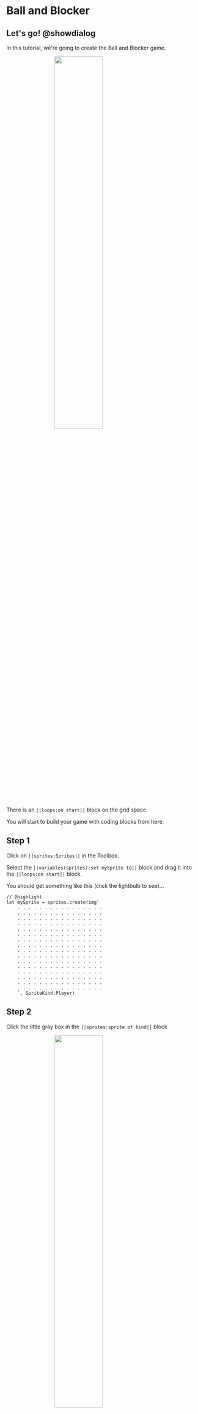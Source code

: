 # Ball and Blocker

## Let's go! @showdialog

In this tutorial, we're going to create the Ball and Blocker game.

<img src="https://github.com/chtan/ball-and-blocker-tutorial/raw/master/docs/static/game_screen.png" width="60%" style="display: block;margin-left:auto;margin-right:auto;width: 50%;">

There is an ``||loops:on start||`` block on the grid space.

You will start to build your game with coding blocks from here.

## Step 1

Click on ``||sprites:Sprites||`` in the Toolbox. 

Select the ``||variables(sprites):set mySprite to||`` block 
and drag it into the ``||loops:on start||`` block.

You should get something like this (click the lightbulb to see)...

```blocks
// @highlight
let mySprite = sprites.create(img`
    . . . . . . . . . . . . . . . . 
    . . . . . . . . . . . . . . . . 
    . . . . . . . . . . . . . . . . 
    . . . . . . . . . . . . . . . . 
    . . . . . . . . . . . . . . . . 
    . . . . . . . . . . . . . . . . 
    . . . . . . . . . . . . . . . . 
    . . . . . . . . . . . . . . . . 
    . . . . . . . . . . . . . . . . 
    . . . . . . . . . . . . . . . . 
    . . . . . . . . . . . . . . . . 
    . . . . . . . . . . . . . . . . 
    . . . . . . . . . . . . . . . . 
    . . . . . . . . . . . . . . . . 
    . . . . . . . . . . . . . . . . 
    . . . . . . . . . . . . . . . . 
    `, SpriteKind.Player)
```

## Step 2

Click the little gray box in the ``||sprites:sprite of kind||`` block 

<img src="https://github.com/chtan/ball-and-blocker-tutorial/raw/master/docs/static/little_gray_box.PNG" width="60%" style="display: block;margin-left:auto;margin-right:auto;width: 50%;">

which is embedded in  the ``||variables(sprites):set mySprite to||`` block, to open the Sprite Editor.

## Step 3

Select Color 1 (white). 

Then use the paint tool to draw a line across the bottom of the drawing area. 
This will be the *blocker* controlled by the player.

Click "Done" when complete.

## Step 4

The little gray box in the ``||sprites:sprite of kind||`` block
should now show the blocker that you have drawn (click the lightbulb to see)...

```blocks
let mySprite = sprites.create(img`
    . . . . . . . . . . . . . . . . 
    . . . . . . . . . . . . . . . . 
    . . . . . . . . . . . . . . . . 
    . . . . . . . . . . . . . . . . 
    . . . . . . . . . . . . . . . . 
    . . . . . . . . . . . . . . . . 
    . . . . . . . . . . . . . . . . 
    . . . . . . . . . . . . . . . . 
    . . . . . . . . . . . . . . . . 
    . . . . . . . . . . . . . . . . 
    . . . . . . . . . . . . . . . . 
    . . . . . . . . . . . . . . . . 
    . . . . . . . . . . . . . . . . 
    . . . . . . . . . . . . . . . . 
    . . . . . . . . . . . . . . . . 
    1 1 1 1 1 1 1 1 1 1 1 1 1 1 1 1 
    `, SpriteKind.Player)
```

## Game Simulator @showdialog

You should also see the blocker at the centre of the game simulator.

This either shows up as a small black box located
at the bottom right-hand corner of the browser, or to the left of the it.

## Step 5

The blocker shoule be positioned at the bottom of the game screen.

Go to ``||sprites:Sprites||``, select the ``||sprites: set mySprite position||`` block 
and drag it below the ``||variables: set mySprite to||`` block.

## Step 6

Type 80 beside "x" and type 100 beside "y".

You should get something like this (click the lightbulb to see)...

```blocks
let mySprite = sprites.create(img`
    . . . . . . . . . . . . . . . . 
    . . . . . . . . . . . . . . . . 
    . . . . . . . . . . . . . . . . 
    . . . . . . . . . . . . . . . . 
    . . . . . . . . . . . . . . . . 
    . . . . . . . . . . . . . . . . 
    . . . . . . . . . . . . . . . . 
    . . . . . . . . . . . . . . . . 
    . . . . . . . . . . . . . . . . 
    . . . . . . . . . . . . . . . . 
    . . . . . . . . . . . . . . . . 
    . . . . . . . . . . . . . . . . 
    . . . . . . . . . . . . . . . . 
    . . . . . . . . . . . . . . . . 
    . . . . . . . . . . . . . . . . 
    1 1 1 1 1 1 1 1 1 1 1 1 1 1 1 1 
    `, SpriteKind.Player)
mySprite.setPosition(80, 100)
```

## Coordinate System

You have just prescribed the position of the blocker to be at (80, 100), 
or x=80, y=100.

x measures distance from left to right, horizontally.

y measures distance from top to bottom, vertically.

## Step 7

Next we will bring in the bouncing ball.

Go to ``||sprites:Sprites||`` and select the ``||variables: set mySprite2 to||`` block
and drag it below the ``||sprites: set mySprite position||`` block.

You should get something like this (click the lightbulb to see)...

```blocks
let mySprite = sprites.create(img`
    . . . . . . . . . . . . . . . . 
    . . . . . . . . . . . . . . . . 
    . . . . . . . . . . . . . . . . 
    . . . . . . . . . . . . . . . . 
    . . . . . . . . . . . . . . . . 
    . . . . . . . . . . . . . . . . 
    . . . . . . . . . . . . . . . . 
    . . . . . . . . . . . . . . . . 
    . . . . . . . . . . . . . . . . 
    . . . . . . . . . . . . . . . . 
    . . . . . . . . . . . . . . . . 
    . . . . . . . . . . . . . . . . 
    . . . . . . . . . . . . . . . . 
    . . . . . . . . . . . . . . . . 
    . . . . . . . . . . . . . . . . 
    1 1 1 1 1 1 1 1 1 1 1 1 1 1 1 1 
    `, SpriteKind.Player)
mySprite.setPosition(80, 100)
let mySprite2 = sprites.create(img`
    . . . . . . . . . . . . . . . . 
    . . . . . . . . . . . . . . . . 
    . . . . . . . . . . . . . . . . 
    . . . . . . . . . . . . . . . . 
    . . . . . . . . . . . . . . . . 
    . . . . . . . . . . . . . . . . 
    . . . . . . . . . . . . . . . . 
    . . . . . . . . . . . . . . . . 
    . . . . . . . . . . . . . . . . 
    . . . . . . . . . . . . . . . . 
    . . . . . . . . . . . . . . . . 
    . . . . . . . . . . . . . . . . 
    . . . . . . . . . . . . . . . . 
    . . . . . . . . . . . . . . . . 
    . . . . . . . . . . . . . . . . 
    . . . . . . . . . . . . . . . . 
    `, SpriteKind.Player)
```

## Step 8

Click the dropdown menu on the ``||sprites:sprite of kind||`` block and select "Projectile".

You should get something like this (click the lightbulb to see)...

```blocks
let mySprite = sprites.create(img`
    . . . . . . . . . . . . . . . . 
    . . . . . . . . . . . . . . . . 
    . . . . . . . . . . . . . . . . 
    . . . . . . . . . . . . . . . . 
    . . . . . . . . . . . . . . . . 
    . . . . . . . . . . . . . . . . 
    . . . . . . . . . . . . . . . . 
    . . . . . . . . . . . . . . . . 
    . . . . . . . . . . . . . . . . 
    . . . . . . . . . . . . . . . . 
    . . . . . . . . . . . . . . . . 
    . . . . . . . . . . . . . . . . 
    . . . . . . . . . . . . . . . . 
    . . . . . . . . . . . . . . . . 
    . . . . . . . . . . . . . . . . 
    1 1 1 1 1 1 1 1 1 1 1 1 1 1 1 1 
    `, SpriteKind.Player)
mySprite.setPosition(80, 100)
let mySprite2 = sprites.create(img`
    . . . . . . . . . . . . . . . . 
    . . . . . . . . . . . . . . . . 
    . . . . . . . . . . . . . . . . 
    . . . . . . . . . . . . . . . . 
    . . . . . . . . . . . . . . . . 
    . . . . . . . . . . . . . . . . 
    . . . . . . . . . . . . . . . . 
    . . . . . . . . . . . . . . . . 
    . . . . . . . . . . . . . . . . 
    . . . . . . . . . . . . . . . . 
    . . . . . . . . . . . . . . . . 
    . . . . . . . . . . . . . . . . 
    . . . . . . . . . . . . . . . . 
    . . . . . . . . . . . . . . . . 
    . . . . . . . . . . . . . . . . 
    . . . . . . . . . . . . . . . . 
    `, SpriteKind.Projectile)

```

## Step 9

Now click the little gray box in the ``||sprites:sprite of kind Projectile||`` block to open the Sprite Editor.

## Step 10

Selec Color 1 (white). 

Then use the paint tool to draw a rough circular shape at the centre of the drawing area. 
This will represent the ball.

Click "Done" when complete.

## Step 11

The little gray box in the ``||sprites:sprite of kind Projectile||`` block
should now indicate the ball that you have drawn (click the lightbulb to see)...

```blocks
let mySprite = sprites.create(img`
    . . . . . . . . . . . . . . . . 
    . . . . . . . . . . . . . . . . 
    . . . . . . . . . . . . . . . . 
    . . . . . . . . . . . . . . . . 
    . . . . . . . . . . . . . . . . 
    . . . . . . . . . . . . . . . . 
    . . . . . . . . . . . . . . . . 
    . . . . . . . . . . . . . . . . 
    . . . . . . . . . . . . . . . . 
    . . . . . . . . . . . . . . . . 
    . . . . . . . . . . . . . . . . 
    . . . . . . . . . . . . . . . . 
    . . . . . . . . . . . . . . . . 
    . . . . . . . . . . . . . . . . 
    . . . . . . . . . . . . . . . . 
    1 1 1 1 1 1 1 1 1 1 1 1 1 1 1 1 
    `, SpriteKind.Player)
mySprite.setPosition(80, 100)
let mySprite2 = sprites.create(img`
    . . . . . . . . . . . . . . . . 
    . . . . . . . . . . . . . . . . 
    . . . . . . . . . . . . . . . . 
    . . . . . . . . . . . . . . . . 
    . . . . . . . . . . . . . . . . 
    . . . . 1 1 1 1 1 1 1 . . . . . 
    . . . 1 1 1 1 1 1 1 1 1 . . . . 
    . . . 1 1 1 1 1 1 1 1 1 . . . . 
    . . . 1 1 1 1 1 1 1 1 1 . . . . 
    . . . 1 1 1 1 1 1 1 1 1 . . . . 
    . . . 1 1 1 1 1 1 1 1 1 . . . . 
    . . . . . 1 1 1 1 1 1 . . . . . 
    . . . . . . . . . . . . . . . . 
    . . . . . . . . . . . . . . . . 
    . . . . . . . . . . . . . . . . 
    . . . . . . . . . . . . . . . . 
    `, SpriteKind.Projectile)
```


## Step 12

Let's make the ball move.

Drag the following 3 blocks from ``||sprites:Sprites||`` and drop them below the
``||variables: set mySprite2 to||`` block:

- the ``||sprites: set mySprite position||`` block,

- the ``||sprites: set mySprite bounce on wall||`` block, and

- the ``||sprites: set mySprite velocity||`` block.

You should get something like this (click the lightbulb to see)...

```blocks
let mySprite = sprites.create(img`
    . . . . . . . . . . . . . . . . 
    . . . . . . . . . . . . . . . . 
    . . . . . . . . . . . . . . . . 
    . . . . . . . . . . . . . . . . 
    . . . . . . . . . . . . . . . . 
    . . . . . . . . . . . . . . . . 
    . . . . . . . . . . . . . . . . 
    . . . . . . . . . . . . . . . . 
    . . . . . . . . . . . . . . . . 
    . . . . . . . . . . . . . . . . 
    . . . . . . . . . . . . . . . . 
    . . . . . . . . . . . . . . . . 
    . . . . . . . . . . . . . . . . 
    . . . . . . . . . . . . . . . . 
    . . . . . . . . . . . . . . . . 
    1 1 1 1 1 1 1 1 1 1 1 1 1 1 1 1 
    `, SpriteKind.Player)
mySprite.setPosition(80, 100)
let mySprite2 = sprites.create(img`
    . . . . . . . . . . . . . . . . 
    . . . . . . . . . . . . . . . . 
    . . . . . . . . . . . . . . . . 
    . . . . . . . . . . . . . . . . 
    . . . . . . . . . . . . . . . . 
    . . . . 1 1 1 1 1 1 1 . . . . . 
    . . . 1 1 1 1 1 1 1 1 1 . . . . 
    . . . 1 1 1 1 1 1 1 1 1 . . . . 
    . . . 1 1 1 1 1 1 1 1 1 . . . . 
    . . . 1 1 1 1 1 1 1 1 1 . . . . 
    . . . 1 1 1 1 1 1 1 1 1 . . . . 
    . . . . . 1 1 1 1 1 1 . . . . . 
    . . . . . . . . . . . . . . . . 
    . . . . . . . . . . . . . . . . 
    . . . . . . . . . . . . . . . . 
    . . . . . . . . . . . . . . . . 
    `, SpriteKind.Projectile)
mySprite.setPosition(0, 0)
mySprite.setBounceOnWall(true)
mySprite.setVelocity(50, 50)
```

## Step 13

Click the dropdown menu in these 3 blocks and change "mySprite" to "mySprite2". 

While mySprite is the name of the blocker, mySprite2 is the name of the ball.

The 3 blocks places the ball on the screen,
starts it moving, and makes it stay within the screen area
by bouncing off the sides.

You should get something like this (click the lightbulb to see)...

```blocks
let mySprite = sprites.create(img`
    . . . . . . . . . . . . . . . . 
    . . . . . . . . . . . . . . . . 
    . . . . . . . . . . . . . . . . 
    . . . . . . . . . . . . . . . . 
    . . . . . . . . . . . . . . . . 
    . . . . . . . . . . . . . . . . 
    . . . . . . . . . . . . . . . . 
    . . . . . . . . . . . . . . . . 
    . . . . . . . . . . . . . . . . 
    . . . . . . . . . . . . . . . . 
    . . . . . . . . . . . . . . . . 
    . . . . . . . . . . . . . . . . 
    . . . . . . . . . . . . . . . . 
    . . . . . . . . . . . . . . . . 
    . . . . . . . . . . . . . . . . 
    1 1 1 1 1 1 1 1 1 1 1 1 1 1 1 1 
    `, SpriteKind.Player)
mySprite.setPosition(80, 100)
let mySprite2 = sprites.create(img`
    . . . . . . . . . . . . . . . . 
    . . . . . . . . . . . . . . . . 
    . . . . . . . . . . . . . . . . 
    . . . . . . . . . . . . . . . . 
    . . . . . . . . . . . . . . . . 
    . . . . . . . . . . . . . . . . 
    . . . . . . 1 1 1 1 . . . . . . 
    . . . . . . 1 1 1 1 . . . . . . 
    . . . . . . 1 1 1 1 . . . . . . 
    . . . . . . 1 1 1 1 . . . . . . 
    . . . . . . . . . . . . . . . . 
    . . . . . . . . . . . . . . . . 
    . . . . . . . . . . . . . . . . 
    . . . . . . . . . . . . . . . . 
    . . . . . . . . . . . . . . . . 
    . . . . . . . . . . . . . . . . 
    `, SpriteKind.Projectile)
mySprite2.setPosition(0, 0)
mySprite2.setBounceOnWall(true)
mySprite2.setVelocity(50, 50)
```

## Bouncing Ball @showdialog

Look at the simulator now.

You should see the ball bouncing around on the screen.

## Controlling the Blocker @showdialog

We are next going to do the following:

- allow the blocker to move left or right with the joystick

- let the ball bounce off the blocker

- let the game end when the ball reaches the bottom of the screen, if the blocker fails to deflect it in time.

## Step 14

We are now going to create blocks outside the ``||loops:on start||`` block.

Go to ``||controller:Controller||``, select the ``||controller:on A button||`` block 
and drag it onto the grid space.

Click the dropdown menu to select "right", replacing the "A".

You should get something like this (click the lightbulb to see)...

```blocks
controller.right.onEvent(ControllerButtonEvent.Pressed, function () {
    
})
```

## Step 15

Go to ``||sprites:Sprites||``, select the ``||sprites: set mySprite velocity||`` block.
and drag it into the ``||controller:on right button||`` block.

Type "80" beside "x" and type "0" beside "y".

This means that when the right button is clicked, 
the bar will move right at the speed of 80.

You should get something like this (click the lightbulb to see)...

```blocks
let mySprite: Sprite = null
mySprite = sprites.create(img`
    . . . . . . . . . . . . . . . . 
    . . . . . . . . . . . . . . . . 
    . . . . . . . . . . . . . . . . 
    . . . . . . . . . . . . . . . . 
    . . . . . . . . . . . . . . . . 
    . . . . . . . . . . . . . . . . 
    . . . . . . . . . . . . . . . . 
    . . . . . . . . . . . . . . . . 
    . . . . . . . . . . . . . . . . 
    . . . . . . . . . . . . . . . . 
    . . . . . . . . . . . . . . . . 
    . . . . . . . . . . . . . . . . 
    . . . . . . . . . . . . . . . . 
    . . . . . . . . . . . . . . . . 
    . . . . . . . . . . . . . . . . 
    1 1 1 1 1 1 1 1 1 1 1 1 1 1 1 1 
    `, SpriteKind.Player)
mySprite.setPosition(80, 100)
let mySprite2 = sprites.create(img`
    . . . . . . . . . . . . . . . . 
    . . . . . . . . . . . . . . . . 
    . . . . . . . . . . . . . . . . 
    . . . . . . . . . . . . . . . . 
    . . . . . . . . . . . . . . . . 
    . . . . 1 1 1 1 1 1 1 . . . . . 
    . . . 1 1 1 1 1 1 1 1 1 . . . . 
    . . . 1 1 1 1 1 1 1 1 1 . . . . 
    . . . 1 1 1 1 1 1 1 1 1 . . . . 
    . . . 1 1 1 1 1 1 1 1 1 . . . . 
    . . . 1 1 1 1 1 1 1 1 1 . . . . 
    . . . . . 1 1 1 1 1 1 . . . . . 
    . . . . . . . . . . . . . . . . 
    . . . . . . . . . . . . . . . . 
    . . . . . . . . . . . . . . . . 
    . . . . . . . . . . . . . . . . 
    `, SpriteKind.Projectile)
mySprite2.setPosition(0, 0)
mySprite2.setBounceOnWall(true)
mySprite2.setVelocity(50, 50)
controller.right.onEvent(ControllerButtonEvent.Pressed, function () {
    mySprite.setVelocity(80, 0)
})
```

## Step 16

Now repeat what you have just done in the earlier 2 steps 3 more times, so that

- when the right button is released, the bar stops (vx=0,vy=y)

- when the left button is pressed, the bar moves left (vx=-80,vy=0)

- when the left button is released, the bar stops (vx=0,vy=0)

You should get something like this (click the lightbulb to see)...

```blocks
controller.left.onEvent(ControllerButtonEvent.Pressed, function () {
    mySprite.setVelocity(-80, 0)
})
controller.right.onEvent(ControllerButtonEvent.Released, function () {
    mySprite.setVelocity(0, 0)
})
controller.left.onEvent(ControllerButtonEvent.Released, function () {
    mySprite.setVelocity(0, 0)
})
controller.right.onEvent(ControllerButtonEvent.Pressed, function () {
    mySprite.setVelocity(80, 0)
})
let mySprite: Sprite = null
mySprite = sprites.create(img`
    . . . . . . . . . . . . . . . . 
    . . . . . . . . . . . . . . . . 
    . . . . . . . . . . . . . . . . 
    . . . . . . . . . . . . . . . . 
    . . . . . . . . . . . . . . . . 
    . . . . . . . . . . . . . . . . 
    . . . . . . . . . . . . . . . . 
    . . . . . . . . . . . . . . . . 
    . . . . . . . . . . . . . . . . 
    . . . . . . . . . . . . . . . . 
    . . . . . . . . . . . . . . . . 
    . . . . . . . . . . . . . . . . 
    . . . . . . . . . . . . . . . . 
    . . . . . . . . . . . . . . . . 
    . . . . . . . . . . . . . . . . 
    1 1 1 1 1 1 1 1 1 1 1 1 1 1 1 1 
    `, SpriteKind.Player)
mySprite.setPosition(80, 100)
let mySprite2 = sprites.create(img`
    . . . . . . . . . . . . . . . . 
    . . . . . . . . . . . . . . . . 
    . . . . . . . . . . . . . . . . 
    . . . . . . . . . . . . . . . . 
    . . . . . . . . . . . . . . . . 
    . . . . 1 1 1 1 1 1 1 . . . . . 
    . . . 1 1 1 1 1 1 1 1 1 . . . . 
    . . . 1 1 1 1 1 1 1 1 1 . . . . 
    . . . 1 1 1 1 1 1 1 1 1 . . . . 
    . . . 1 1 1 1 1 1 1 1 1 . . . . 
    . . . 1 1 1 1 1 1 1 1 1 . . . . 
    . . . . . 1 1 1 1 1 1 . . . . . 
    . . . . . . . . . . . . . . . . 
    . . . . . . . . . . . . . . . . 
    . . . . . . . . . . . . . . . . 
    . . . . . . . . . . . . . . . . 
    `, SpriteKind.Projectile)
mySprite2.setPosition(0, 0)
mySprite2.setBounceOnWall(true)
mySprite2.setVelocity(50, 50)
```

## Move the Blocker @showdialog

You may now try to control the blocker in the simulator with the joystick!

## Step 17

We're going to make the ball bounce back when it is deflected by the blocker.

Go to ``||sprites:Sprites||``, select the ``||sprites: on sprite of kind Player overlaps||`` block 
and drag it on the grid space.

Click the first dropdown menu from the left and select "Projectile".

You should get something like this (click the lightbulb to see)...

```blocks
sprites.onOverlap(SpriteKind.Projectile, SpriteKind.Player, function (sprite, otherSprite) {
    
})
controller.left.onEvent(ControllerButtonEvent.Pressed, function () {
    mySprite.setVelocity(-80, 0)
})
controller.right.onEvent(ControllerButtonEvent.Released, function () {
    mySprite.setVelocity(0, 0)
})
controller.left.onEvent(ControllerButtonEvent.Released, function () {
    mySprite.setVelocity(0, 0)
})
controller.right.onEvent(ControllerButtonEvent.Pressed, function () {
    mySprite.setVelocity(80, 0)
})
let mySprite: Sprite = null
mySprite = sprites.create(img`
    . . . . . . . . . . . . . . . . 
    . . . . . . . . . . . . . . . . 
    . . . . . . . . . . . . . . . . 
    . . . . . . . . . . . . . . . . 
    . . . . . . . . . . . . . . . . 
    . . . . . . . . . . . . . . . . 
    . . . . . . . . . . . . . . . . 
    . . . . . . . . . . . . . . . . 
    . . . . . . . . . . . . . . . . 
    . . . . . . . . . . . . . . . . 
    . . . . . . . . . . . . . . . . 
    . . . . . . . . . . . . . . . . 
    . . . . . . . . . . . . . . . . 
    . . . . . . . . . . . . . . . . 
    . . . . . . . . . . . . . . . . 
    1 1 1 1 1 1 1 1 1 1 1 1 1 1 1 1 
    `, SpriteKind.Player)
mySprite.setPosition(80, 100)
let mySprite2 = sprites.create(img`
    . . . . . . . . . . . . . . . . 
    . . . . . . . . . . . . . . . . 
    . . . . . . . . . . . . . . . . 
    . . . . . . . . . . . . . . . . 
    . . . . . . . . . . . . . . . . 
    . . . . 1 1 1 1 1 1 1 . . . . . 
    . . . 1 1 1 1 1 1 1 1 1 . . . . 
    . . . 1 1 1 1 1 1 1 1 1 . . . . 
    . . . 1 1 1 1 1 1 1 1 1 . . . . 
    . . . 1 1 1 1 1 1 1 1 1 . . . . 
    . . . 1 1 1 1 1 1 1 1 1 . . . . 
    . . . . . 1 1 1 1 1 1 . . . . . 
    . . . . . . . . . . . . . . . . 
    . . . . . . . . . . . . . . . . 
    . . . . . . . . . . . . . . . . 
    . . . . . . . . . . . . . . . . 
    `, SpriteKind.Projectile)
mySprite2.setPosition(0, 0)
mySprite2.setBounceOnWall(true)
mySprite2.setVelocity(50, 50)
```

## Step 18

Next, go to ``||sprites:Sprites||``, select the ``||sprites: set mySprite velocity||`` block.
and drag it into the ``||sprites: on sprite of kind Player overlaps||`` block.

You should get something like this (click the lightbulb to see)...

```blocks
sprites.onOverlap(SpriteKind.Projectile, SpriteKind.Player, function (sprite, otherSprite) {
    mySprite.setVelocity(50, 50)
})
controller.left.onEvent(ControllerButtonEvent.Pressed, function () {
    mySprite.setVelocity(-80, 0)
})
controller.right.onEvent(ControllerButtonEvent.Released, function () {
    mySprite.setVelocity(0, 0)
})
controller.left.onEvent(ControllerButtonEvent.Released, function () {
    mySprite.setVelocity(0, 0)
})
controller.right.onEvent(ControllerButtonEvent.Pressed, function () {
    mySprite.setVelocity(80, 0)
})
let mySprite: Sprite = null
mySprite = sprites.create(img`
    . . . . . . . . . . . . . . . . 
    . . . . . . . . . . . . . . . . 
    . . . . . . . . . . . . . . . . 
    . . . . . . . . . . . . . . . . 
    . . . . . . . . . . . . . . . . 
    . . . . . . . . . . . . . . . . 
    . . . . . . . . . . . . . . . . 
    . . . . . . . . . . . . . . . . 
    . . . . . . . . . . . . . . . . 
    . . . . . . . . . . . . . . . . 
    . . . . . . . . . . . . . . . . 
    . . . . . . . . . . . . . . . . 
    . . . . . . . . . . . . . . . . 
    . . . . . . . . . . . . . . . . 
    . . . . . . . . . . . . . . . . 
    1 1 1 1 1 1 1 1 1 1 1 1 1 1 1 1 
    `, SpriteKind.Player)
mySprite.setPosition(80, 100)
let mySprite2 = sprites.create(img`
    . . . . . . . . . . . . . . . . 
    . . . . . . . . . . . . . . . . 
    . . . . . . . . . . . . . . . . 
    . . . . . . . . . . . . . . . . 
    . . . . . . . . . . . . . . . . 
    . . . . 1 1 1 1 1 1 1 . . . . . 
    . . . 1 1 1 1 1 1 1 1 1 . . . . 
    . . . 1 1 1 1 1 1 1 1 1 . . . . 
    . . . 1 1 1 1 1 1 1 1 1 . . . . 
    . . . 1 1 1 1 1 1 1 1 1 . . . . 
    . . . 1 1 1 1 1 1 1 1 1 . . . . 
    . . . . . 1 1 1 1 1 1 . . . . . 
    . . . . . . . . . . . . . . . . 
    . . . . . . . . . . . . . . . . 
    . . . . . . . . . . . . . . . . 
    . . . . . . . . . . . . . . . . 
    `, SpriteKind.Projectile)
mySprite2.setPosition(0, 0)
mySprite2.setBounceOnWall(true)
mySprite2.setVelocity(50, 50)

```

## Step 19

We want the ball to be perfectly deflected when it hits the blocker.

To do that, Go to ``||math:Math||``, select the ``||math:0x0||`` block 
and drag it over the ``||sprites: set mySprite velocity||`` block, dropping
it onto the number 50 on the right of "vy".

You should get something like this (click the lightbulb to see)...

```blocks
sprites.onOverlap(SpriteKind.Projectile, SpriteKind.Player, function (sprite, otherSprite) {
    mySprite.setVelocity(50, 0 * 0)
})
controller.left.onEvent(ControllerButtonEvent.Pressed, function () {
    mySprite.setVelocity(-80, 0)
})
controller.right.onEvent(ControllerButtonEvent.Released, function () {
    mySprite.setVelocity(0, 0)
})
controller.left.onEvent(ControllerButtonEvent.Released, function () {
    mySprite.setVelocity(0, 0)
})
controller.right.onEvent(ControllerButtonEvent.Pressed, function () {
    mySprite.setVelocity(80, 0)
})
let mySprite: Sprite = null
mySprite = sprites.create(img`
    . . . . . . . . . . . . . . . . 
    . . . . . . . . . . . . . . . . 
    . . . . . . . . . . . . . . . . 
    . . . . . . . . . . . . . . . . 
    . . . . . . . . . . . . . . . . 
    . . . . . . . . . . . . . . . . 
    . . . . . . . . . . . . . . . . 
    . . . . . . . . . . . . . . . . 
    . . . . . . . . . . . . . . . . 
    . . . . . . . . . . . . . . . . 
    . . . . . . . . . . . . . . . . 
    . . . . . . . . . . . . . . . . 
    . . . . . . . . . . . . . . . . 
    . . . . . . . . . . . . . . . . 
    . . . . . . . . . . . . . . . . 
    1 1 1 1 1 1 1 1 1 1 1 1 1 1 1 1 
    `, SpriteKind.Player)
mySprite.setPosition(80, 100)
let mySprite2 = sprites.create(img`
    . . . . . . . . . . . . . . . . 
    . . . . . . . . . . . . . . . . 
    . . . . . . . . . . . . . . . . 
    . . . . . . . . . . . . . . . . 
    . . . . . . . . . . . . . . . . 
    . . . . 1 1 1 1 1 1 1 . . . . . 
    . . . 1 1 1 1 1 1 1 1 1 . . . . 
    . . . 1 1 1 1 1 1 1 1 1 . . . . 
    . . . 1 1 1 1 1 1 1 1 1 . . . . 
    . . . 1 1 1 1 1 1 1 1 1 . . . . 
    . . . 1 1 1 1 1 1 1 1 1 . . . . 
    . . . . . 1 1 1 1 1 1 . . . . . 
    . . . . . . . . . . . . . . . . 
    . . . . . . . . . . . . . . . . 
    . . . . . . . . . . . . . . . . 
    . . . . . . . . . . . . . . . . 
    `, SpriteKind.Projectile)
mySprite2.setPosition(0, 0)
mySprite2.setBounceOnWall(true)
mySprite2.setVelocity(50, 50)
```

## Step 20

Type "-1" to replace the "0" on the left of "x" on the ``||math:0x0||``  block.

Go to ``||sprites:Sprites||``, select the ``||sprites:mySprite x||`` block.
and drag it onto the "50" to the right of "vx" on the ``||sprites: set mySprite velocity||`` block.

Go to ``||sprites:Sprites||``, select the ``||sprites:mySprite x||`` block.
and drag it onto the "0" to the right of "x" in the ``||math:0x0||``  block.

You should get something like this (click the lightbulb to see)...

```blocks
sprites.onOverlap(SpriteKind.Projectile, SpriteKind.Player, function (sprite, otherSprite) {
    mySprite.setVelocity(mySprite.x, -1 * mySprite.x)
})
controller.left.onEvent(ControllerButtonEvent.Pressed, function () {
    mySprite.setVelocity(-80, 0)
})
controller.right.onEvent(ControllerButtonEvent.Released, function () {
    mySprite.setVelocity(0, 0)
})
controller.left.onEvent(ControllerButtonEvent.Released, function () {
    mySprite.setVelocity(0, 0)
})
controller.right.onEvent(ControllerButtonEvent.Pressed, function () {
    mySprite.setVelocity(80, 0)
})
let mySprite: Sprite = null
mySprite = sprites.create(img`
    . . . . . . . . . . . . . . . . 
    . . . . . . . . . . . . . . . . 
    . . . . . . . . . . . . . . . . 
    . . . . . . . . . . . . . . . . 
    . . . . . . . . . . . . . . . . 
    . . . . . . . . . . . . . . . . 
    . . . . . . . . . . . . . . . . 
    . . . . . . . . . . . . . . . . 
    . . . . . . . . . . . . . . . . 
    . . . . . . . . . . . . . . . . 
    . . . . . . . . . . . . . . . . 
    . . . . . . . . . . . . . . . . 
    . . . . . . . . . . . . . . . . 
    . . . . . . . . . . . . . . . . 
    . . . . . . . . . . . . . . . . 
    1 1 1 1 1 1 1 1 1 1 1 1 1 1 1 1 
    `, SpriteKind.Player)
mySprite.setPosition(80, 100)
let mySprite2 = sprites.create(img`
    . . . . . . . . . . . . . . . . 
    . . . . . . . . . . . . . . . . 
    . . . . . . . . . . . . . . . . 
    . . . . . . . . . . . . . . . . 
    . . . . . . . . . . . . . . . . 
    . . . . 1 1 1 1 1 1 1 . . . . . 
    . . . 1 1 1 1 1 1 1 1 1 . . . . 
    . . . 1 1 1 1 1 1 1 1 1 . . . . 
    . . . 1 1 1 1 1 1 1 1 1 . . . . 
    . . . 1 1 1 1 1 1 1 1 1 . . . . 
    . . . 1 1 1 1 1 1 1 1 1 . . . . 
    . . . . . 1 1 1 1 1 1 . . . . . 
    . . . . . . . . . . . . . . . . 
    . . . . . . . . . . . . . . . . 
    . . . . . . . . . . . . . . . . 
    . . . . . . . . . . . . . . . . 
    `, SpriteKind.Projectile)
mySprite2.setPosition(0, 0)
mySprite2.setBounceOnWall(true)
mySprite2.setVelocity(50, 50)
```

## Step 21

In the ``||sprites: set mySprite velocity||`` block, change all occurrences of "mySprite"
to "mySprite2".

Change the "x" in the first ``||sprites:mySprite x||`` block to "vx".

And change the "x" in the second ``||sprites:mySprite x||`` block to "vy".

You should get something like this (click the lightbulb to see)...

```blocks
sprites.onOverlap(SpriteKind.Projectile, SpriteKind.Player, function (sprite, otherSprite) {
    mySprite2.setVelocity(mySprite2.vx, -1 * mySprite2.vy)
})
controller.left.onEvent(ControllerButtonEvent.Pressed, function () {
    mySprite.setVelocity(-80, 0)
})
controller.right.onEvent(ControllerButtonEvent.Released, function () {
    mySprite.setVelocity(0, 0)
})
controller.left.onEvent(ControllerButtonEvent.Released, function () {
    mySprite.setVelocity(0, 0)
})
controller.right.onEvent(ControllerButtonEvent.Pressed, function () {
    mySprite.setVelocity(80, 0)
})
let mySprite2: Sprite = null
let mySprite: Sprite = null
mySprite = sprites.create(img`
    . . . . . . . . . . . . . . . . 
    . . . . . . . . . . . . . . . . 
    . . . . . . . . . . . . . . . . 
    . . . . . . . . . . . . . . . . 
    . . . . . . . . . . . . . . . . 
    . . . . . . . . . . . . . . . . 
    . . . . . . . . . . . . . . . . 
    . . . . . . . . . . . . . . . . 
    . . . . . . . . . . . . . . . . 
    . . . . . . . . . . . . . . . . 
    . . . . . . . . . . . . . . . . 
    . . . . . . . . . . . . . . . . 
    . . . . . . . . . . . . . . . . 
    . . . . . . . . . . . . . . . . 
    . . . . . . . . . . . . . . . . 
    1 1 1 1 1 1 1 1 1 1 1 1 1 1 1 1 
    `, SpriteKind.Player)
mySprite.setPosition(80, 100)
mySprite2 = sprites.create(img`
    . . . . . . . . . . . . . . . . 
    . . . . . . . . . . . . . . . . 
    . . . . . . . . . . . . . . . . 
    . . . . . . . . . . . . . . . . 
    . . . . . . . . . . . . . . . . 
    . . . . 1 1 1 1 1 1 1 . . . . . 
    . . . 1 1 1 1 1 1 1 1 1 . . . . 
    . . . 1 1 1 1 1 1 1 1 1 . . . . 
    . . . 1 1 1 1 1 1 1 1 1 . . . . 
    . . . 1 1 1 1 1 1 1 1 1 . . . . 
    . . . 1 1 1 1 1 1 1 1 1 . . . . 
    . . . . . 1 1 1 1 1 1 . . . . . 
    . . . . . . . . . . . . . . . . 
    . . . . . . . . . . . . . . . . 
    . . . . . . . . . . . . . . . . 
    . . . . . . . . . . . . . . . . 
    `, SpriteKind.Projectile)
mySprite2.setPosition(0, 0)
mySprite2.setBounceOnWall(true)
mySprite2.setVelocity(50, 50)

```

## What did you just do!? @showdialog

What you have just done, is that, when the ball (Projectile) 
touches (overlaps) the blocker (Player), the ball is to
keep moving unchanged in the horizontal direction (vx remaining as vx), and move opposite to 
how it has been moving in the vertical direction (vy becoming -vy).

## Move the Blocker @showdialog

You may now try to move the blocker in the simulator to deflect tha ball!

## The Game Won't End Yet @showdialog

You may notice that, even if you don't deflect the ball, nothing really bad happens 
when it touches the lower boundary of the screen. It merely bounces back.

What we want is for the player to "die" and the game to be over when that happens. 

## Step 22

Go to ``||game:Game||``. Select the ``||game: on game update||`` block 
and drag it onto the grid space.

Go to ``||logic:Logic||``. Select the ``||logic: if then||`` block 
and drag it into the ``||game: on game update||`` block.

Go to ``||game:Game||``. Select the ``||game: game over||`` block 
and drag it onto the ``||logic: if then||`` block 

You should get something like this (click the lightbulb to see)...

```blocks
game.onUpdate(function () {
    if (true) {
        game.over(false)
    }
})
sprites.onOverlap(SpriteKind.Projectile, SpriteKind.Player, function (sprite, otherSprite) {
    mySprite2.setVelocity(mySprite2.vx, -1 * mySprite2.vy)
})
controller.left.onEvent(ControllerButtonEvent.Pressed, function () {
    mySprite.setVelocity(-80, 0)
})
controller.right.onEvent(ControllerButtonEvent.Released, function () {
    mySprite.setVelocity(0, 0)
})
controller.left.onEvent(ControllerButtonEvent.Released, function () {
    mySprite.setVelocity(0, 0)
})
controller.right.onEvent(ControllerButtonEvent.Pressed, function () {
    mySprite.setVelocity(80, 0)
})
let mySprite2: Sprite = null
let mySprite: Sprite = null
mySprite = sprites.create(img`
    . . . . . . . . . . . . . . . . 
    . . . . . . . . . . . . . . . . 
    . . . . . . . . . . . . . . . . 
    . . . . . . . . . . . . . . . . 
    . . . . . . . . . . . . . . . . 
    . . . . . . . . . . . . . . . . 
    . . . . . . . . . . . . . . . . 
    . . . . . . . . . . . . . . . . 
    . . . . . . . . . . . . . . . . 
    . . . . . . . . . . . . . . . . 
    . . . . . . . . . . . . . . . . 
    . . . . . . . . . . . . . . . . 
    . . . . . . . . . . . . . . . . 
    . . . . . . . . . . . . . . . . 
    . . . . . . . . . . . . . . . . 
    1 1 1 1 1 1 1 1 1 1 1 1 1 1 1 1 
    `, SpriteKind.Player)
mySprite.setPosition(80, 100)
mySprite2 = sprites.create(img`
    . . . . . . . . . . . . . . . . 
    . . . . . . . . . . . . . . . . 
    . . . . . . . . . . . . . . . . 
    . . . . . . . . . . . . . . . . 
    . . . . . . . . . . . . . . . . 
    . . . . . . . . . . . . . . . . 
    . . . . . . 1 1 1 1 . . . . . . 
    . . . . . . 1 1 1 1 . . . . . . 
    . . . . . . 1 1 1 1 . . . . . . 
    . . . . . . 1 1 1 1 . . . . . . 
    . . . . . . . . . . . . . . . . 
    . . . . . . . . . . . . . . . . 
    . . . . . . . . . . . . . . . . 
    . . . . . . . . . . . . . . . . 
    . . . . . . . . . . . . . . . . 
    . . . . . . . . . . . . . . . . 
    `, SpriteKind.Projectile)
mySprite2.setPosition(0, 0)
mySprite2.setBounceOnWall(true)
mySprite2.setVelocity(50, 50)
```

## Step 23

Go to ``||logic:Logic||``. 

Select the ``||logic: 0 < 0||`` block 
and drag it onto the "true" in the ``||logic: if then||`` block.

From the dropdown menu, select the greater than or equal sign ">=" 
to replace the less than sign "<". 

You should get something like this (click the lightbulb to see)...

```blocks
game.onUpdate(function () {
    if (0 >= 0) {
        game.over(false)
    }
})
sprites.onOverlap(SpriteKind.Projectile, SpriteKind.Player, function (sprite, otherSprite) {
    mySprite2.setVelocity(mySprite2.vx, -1 * mySprite2.vy)
})
controller.left.onEvent(ControllerButtonEvent.Pressed, function () {
    mySprite.setVelocity(-80, 0)
})
controller.right.onEvent(ControllerButtonEvent.Released, function () {
    mySprite.setVelocity(0, 0)
})
controller.left.onEvent(ControllerButtonEvent.Released, function () {
    mySprite.setVelocity(0, 0)
})
controller.right.onEvent(ControllerButtonEvent.Pressed, function () {
    mySprite.setVelocity(80, 0)
})
let mySprite2: Sprite = null
let mySprite: Sprite = null
mySprite = sprites.create(img`
    . . . . . . . . . . . . . . . . 
    . . . . . . . . . . . . . . . . 
    . . . . . . . . . . . . . . . . 
    . . . . . . . . . . . . . . . . 
    . . . . . . . . . . . . . . . . 
    . . . . . . . . . . . . . . . . 
    . . . . . . . . . . . . . . . . 
    . . . . . . . . . . . . . . . . 
    . . . . . . . . . . . . . . . . 
    . . . . . . . . . . . . . . . . 
    . . . . . . . . . . . . . . . . 
    . . . . . . . . . . . . . . . . 
    . . . . . . . . . . . . . . . . 
    . . . . . . . . . . . . . . . . 
    . . . . . . . . . . . . . . . . 
    1 1 1 1 1 1 1 1 1 1 1 1 1 1 1 1 
    `, SpriteKind.Player)
mySprite.setPosition(80, 100)
mySprite2 = sprites.create(img`
    . . . . . . . . . . . . . . . . 
    . . . . . . . . . . . . . . . . 
    . . . . . . . . . . . . . . . . 
    . . . . . . . . . . . . . . . . 
    . . . . . . . . . . . . . . . . 
    . . . . . . . . . . . . . . . . 
    . . . . . . 1 1 1 1 . . . . . . 
    . . . . . . 1 1 1 1 . . . . . . 
    . . . . . . 1 1 1 1 . . . . . . 
    . . . . . . 1 1 1 1 . . . . . . 
    . . . . . . . . . . . . . . . . 
    . . . . . . . . . . . . . . . . 
    . . . . . . . . . . . . . . . . 
    . . . . . . . . . . . . . . . . 
    . . . . . . . . . . . . . . . . 
    . . . . . . . . . . . . . . . . 
    `, SpriteKind.Projectile)
mySprite2.setPosition(0, 0)
mySprite2.setBounceOnWall(true)
mySprite2.setVelocity(50, 50)

```

## Step 24

Go to ``||sprites:Sprites||``. 

Select the ``||variables: mySprite x||`` block 
and drag it onto the first "0" in the ``||logic: 0 < 0||`` block.

From the first dropdown menu, select "mySprite2" to replace "mySprite".

From the second dropdown menu, select "x" to replace y".

You should get something like this (click the lightbulb to see)...

```blocks
game.onUpdate(function () {
    if (mySprite2.y >= 0) {
        game.over(false)
    }
})
sprites.onOverlap(SpriteKind.Projectile, SpriteKind.Player, function (sprite, otherSprite) {
    mySprite2.setVelocity(mySprite2.vx, -1 * mySprite2.vy)
})
controller.left.onEvent(ControllerButtonEvent.Pressed, function () {
    mySprite.setVelocity(-80, 0)
})
controller.right.onEvent(ControllerButtonEvent.Released, function () {
    mySprite.setVelocity(0, 0)
})
controller.left.onEvent(ControllerButtonEvent.Released, function () {
    mySprite.setVelocity(0, 0)
})
controller.right.onEvent(ControllerButtonEvent.Pressed, function () {
    mySprite.setVelocity(80, 0)
})
let mySprite2: Sprite = null
let mySprite: Sprite = null
mySprite = sprites.create(img`
    . . . . . . . . . . . . . . . . 
    . . . . . . . . . . . . . . . . 
    . . . . . . . . . . . . . . . . 
    . . . . . . . . . . . . . . . . 
    . . . . . . . . . . . . . . . . 
    . . . . . . . . . . . . . . . . 
    . . . . . . . . . . . . . . . . 
    . . . . . . . . . . . . . . . . 
    . . . . . . . . . . . . . . . . 
    . . . . . . . . . . . . . . . . 
    . . . . . . . . . . . . . . . . 
    . . . . . . . . . . . . . . . . 
    . . . . . . . . . . . . . . . . 
    . . . . . . . . . . . . . . . . 
    . . . . . . . . . . . . . . . . 
    1 1 1 1 1 1 1 1 1 1 1 1 1 1 1 1 
    `, SpriteKind.Player)
mySprite.setPosition(80, 100)
mySprite2 = sprites.create(img`
    . . . . . . . . . . . . . . . . 
    . . . . . . . . . . . . . . . . 
    . . . . . . . . . . . . . . . . 
    . . . . . . . . . . . . . . . . 
    . . . . . . . . . . . . . . . . 
    . . . . . . . . . . . . . . . . 
    . . . . . . 1 1 1 1 . . . . . . 
    . . . . . . 1 1 1 1 . . . . . . 
    . . . . . . 1 1 1 1 . . . . . . 
    . . . . . . 1 1 1 1 . . . . . . 
    . . . . . . . . . . . . . . . . 
    . . . . . . . . . . . . . . . . 
    . . . . . . . . . . . . . . . . 
    . . . . . . . . . . . . . . . . 
    . . . . . . . . . . . . . . . . 
    . . . . . . . . . . . . . . . . 
    `, SpriteKind.Projectile)
mySprite2.setPosition(0, 0)
mySprite2.setBounceOnWall(true)
mySprite2.setVelocity(50, 50)

```

## What did you just do!? @showdialog

What you have just done, is to tell Arcade:

- please, when you update the game screen,

- check whether the y-position of the ball exceeds 0,

- for if this is so, let the game be over.

But this is not quite correct, because the position y=0 corresponds
to the top of the screen.

That means that the game will immediately become over once it begins!



## What is the correct y-position? @showdialog

We need to figure out the y-position of the bottom of the screen to make it
work correctly.

If you set the "0" to a big number, such as "1000", like this:

```blocks
game.onUpdate(function () {
    if (mySprite2.y >= 1000) {
        game.over(false)
    }
})
```

which is likely to be much greater than the height of the game screen, then 
the y-position of the ball will never exceed it, as the ball remains
within the game area, having bounced back from the bottom side. 

The game never ends.

## A little bit of experimentation @showdialog

So, what we need to do, is to change the value "1000" to something smaller,
and tweak a little by a little, to see if the game ends when the ball touches
the lower boundary of the game screen.


## A number that works @showdialog

It is found that the game works (by ending!) when 
the y-position is set to be "112":

```blocks
game.onUpdate(function () {
    if (mySprite2.y >= 112) {
        game.over(false)
    }
})
```

## At this juncture .... @showdialog

We have achieved these:

- created a controllable blocker

- created a bouncing ball

- if the blocker deflects the ball, it bounces back

- if the blocker misses the ball and it reaches the bottom of the game screen, the game ends

## Play! @showdialog

Now, the game is almost ready.

Tempted to taste that alluring chocolate cream on the cake 
before Mummy says it can be served?

Yes you may!

Play the game on the simulator!!

## The Bells and Whistles @showdialog

The game seems to be missing something, e.g. there is no sound, no score, etc.

Let's put these in!

- a splash screen to start the game

- counter to count the number of times the blocker manages to deflect the ball

- sound

## Step 25: When Game Ends...

Go to ``||music:Music||``. 

Select the ``||music:play sound||`` block 
and drag and place it above the ``||game:game over||`` block.

Select "spooky" from the dropdown menu.

You should get something like this (click the lightbulb to see)...

```blocks
game.onUpdate(function () {
    if (mySprite2.y >= 112) {
        music.spooky.play()
        game.over(false)
    }
})
sprites.onOverlap(SpriteKind.Projectile, SpriteKind.Player, function (sprite, otherSprite) {
    mySprite2.setVelocity(mySprite2.vx, -1 * mySprite2.vy)
})
controller.left.onEvent(ControllerButtonEvent.Pressed, function () {
    mySprite.setVelocity(-80, 0)
})
controller.right.onEvent(ControllerButtonEvent.Released, function () {
    mySprite.setVelocity(0, 0)
})
controller.left.onEvent(ControllerButtonEvent.Released, function () {
    mySprite.setVelocity(0, 0)
})
controller.right.onEvent(ControllerButtonEvent.Pressed, function () {
    mySprite.setVelocity(80, 0)
})
let mySprite2: Sprite = null
let mySprite: Sprite = null
mySprite = sprites.create(img`
    . . . . . . . . . . . . . . . . 
    . . . . . . . . . . . . . . . . 
    . . . . . . . . . . . . . . . . 
    . . . . . . . . . . . . . . . . 
    . . . . . . . . . . . . . . . . 
    . . . . . . . . . . . . . . . . 
    . . . . . . . . . . . . . . . . 
    . . . . . . . . . . . . . . . . 
    . . . . . . . . . . . . . . . . 
    . . . . . . . . . . . . . . . . 
    . . . . . . . . . . . . . . . . 
    . . . . . . . . . . . . . . . . 
    . . . . . . . . . . . . . . . . 
    . . . . . . . . . . . . . . . . 
    . . . . . . . . . . . . . . . . 
    1 1 1 1 1 1 1 1 1 1 1 1 1 1 1 1 
    `, SpriteKind.Player)
mySprite.setPosition(80, 100)
mySprite2 = sprites.create(img`
    . . . . . . . . . . . . . . . . 
    . . . . . . . . . . . . . . . . 
    . . . . . . . . . . . . . . . . 
    . . . . . . . . . . . . . . . . 
    . . . . . . . . . . . . . . . . 
    . . . . . . . . . . . . . . . . 
    . . . . . . 1 1 1 1 . . . . . . 
    . . . . . . 1 1 1 1 . . . . . . 
    . . . . . . 1 1 1 1 . . . . . . 
    . . . . . . 1 1 1 1 . . . . . . 
    . . . . . . . . . . . . . . . . 
    . . . . . . . . . . . . . . . . 
    . . . . . . . . . . . . . . . . 
    . . . . . . . . . . . . . . . . 
    . . . . . . . . . . . . . . . . 
    . . . . . . . . . . . . . . . . 
    `, SpriteKind.Projectile)
mySprite2.setPosition(0, 0)
mySprite2.setBounceOnWall(true)
mySprite2.setVelocity(50, 50)
```

## Step 26: When Blocker Deflects ...

Go to ``||music:Music||``. 

Select the ``||music:play sound||`` block 
and drag and place it in the ``||sprites: on sprite of kind Projectile overlaps||`` block,
above the ``||sprites:set velocity||`` block.

Select "thump" from the dropdown menu.

## Step 27: When Blocker Deflects ...

Go to ``||info:Info||``. 

Select the ``||info:change score by||`` block 
and drag and place it below the ``||music:play sound thump||`` block .

Also, select the ``||info:set score to||`` block, then
drag and place it at the bottom of all the blocks 
in the ``||loops:on start||`` block .

You should get something like this (click the lightbulb to see)...

```blocks
sprites.onOverlap(SpriteKind.Projectile, SpriteKind.Player, function (sprite, otherSprite) {
    music.thump.play()
    info.changeScoreBy(1)
    mySprite2.setVelocity(mySprite2.vx, -1 * mySprite2.vy)
})
controller.left.onEvent(ControllerButtonEvent.Pressed, function () {
    mySprite.setVelocity(-80, 0)
})
controller.right.onEvent(ControllerButtonEvent.Released, function () {
    mySprite.setVelocity(0, 0)
})
controller.left.onEvent(ControllerButtonEvent.Released, function () {
    mySprite.setVelocity(0, 0)
})
controller.right.onEvent(ControllerButtonEvent.Pressed, function () {
    mySprite.setVelocity(80, 0)
})
let mySprite2: Sprite = null
let mySprite: Sprite = null
mySprite = sprites.create(img`
    . . . . . . . . . . . . . . . . 
    . . . . . . . . . . . . . . . . 
    . . . . . . . . . . . . . . . . 
    . . . . . . . . . . . . . . . . 
    . . . . . . . . . . . . . . . . 
    . . . . . . . . . . . . . . . . 
    . . . . . . . . . . . . . . . . 
    . . . . . . . . . . . . . . . . 
    . . . . . . . . . . . . . . . . 
    . . . . . . . . . . . . . . . . 
    . . . . . . . . . . . . . . . . 
    . . . . . . . . . . . . . . . . 
    . . . . . . . . . . . . . . . . 
    . . . . . . . . . . . . . . . . 
    . . . . . . . . . . . . . . . . 
    1 1 1 1 1 1 1 1 1 1 1 1 1 1 1 1 
    `, SpriteKind.Player)
mySprite.setPosition(80, 100)
mySprite2 = sprites.create(img`
    . . . . . . . . . . . . . . . . 
    . . . . . . . . . . . . . . . . 
    . . . . . . . . . . . . . . . . 
    . . . . . . . . . . . . . . . . 
    . . . . . . . . . . . . . . . . 
    . . . . . . . . . . . . . . . . 
    . . . . . . 1 1 1 1 . . . . . . 
    . . . . . . 1 1 1 1 . . . . . . 
    . . . . . . 1 1 1 1 . . . . . . 
    . . . . . . 1 1 1 1 . . . . . . 
    . . . . . . . . . . . . . . . . 
    . . . . . . . . . . . . . . . . 
    . . . . . . . . . . . . . . . . 
    . . . . . . . . . . . . . . . . 
    . . . . . . . . . . . . . . . . 
    . . . . . . . . . . . . . . . . 
    `, SpriteKind.Projectile)
mySprite2.setPosition(0, 0)
mySprite2.setBounceOnWall(true)
mySprite2.setVelocity(50, 50)
info.setScore(0)
game.onUpdate(function () {
    if (mySprite2.y >= 112) {
        music.spooky.play()
        game.over(false)
    }
})

```

## Step 28: Splash Screen 

Go to ``||game:Game||``. 

Select the ``||game:splash||`` block 
and drag and place it into the first place in the ``||loops:on start||`` block.

Type "Ball and Blocker" into the textbox.

## One more thing... @showdialog

Push the joystick to the right and hold it there.

What happens?

## Confining the Blocker @showdialog

The blocker goes out of the game screen!

That shouldn't be allowed to happen.

Let's fix that.

## Step 29

Go to ``||sprites:Sprites||``. 

Select the ``||sprites: set mySprite stay on screen||`` block, then
drag and place it at the bottom of all the blocks 
in the ``||loops:on start||`` block .

You should get something like this (click the lightbulb to see)...

```blocks
let mySprite2: Sprite = null
let mySprite: Sprite = null
game.splash("Ball and Blocker")
mySprite = sprites.create(img`
    . . . . . . . . . . . . . . . . 
    . . . . . . . . . . . . . . . . 
    . . . . . . . . . . . . . . . . 
    . . . . . . . . . . . . . . . . 
    . . . . . . . . . . . . . . . . 
    . . . . . . . . . . . . . . . . 
    . . . . . . . . . . . . . . . . 
    . . . . . . . . . . . . . . . . 
    . . . . . . . . . . . . . . . . 
    . . . . . . . . . . . . . . . . 
    . . . . . . . . . . . . . . . . 
    . . . . . . . . . . . . . . . . 
    . . . . . . . . . . . . . . . . 
    . . . . . . . . . . . . . . . . 
    . . . . . . . . . . . . . . . . 
    1 1 1 1 1 1 1 1 1 1 1 1 1 1 1 1 
    `, SpriteKind.Player)
mySprite.setPosition(80, 100)
mySprite2 = sprites.create(img`
    . . . . . . . . . . . . . . . . 
    . . . . . . . . . . . . . . . . 
    . . . . . . . . . . . . . . . . 
    . . . . . . . . . . . . . . . . 
    . . . . . . . . . . . . . . . . 
    . . . . . . . . . . . . . . . . 
    . . . . . . 1 1 1 1 . . . . . . 
    . . . . . . 1 1 1 1 . . . . . . 
    . . . . . . 1 1 1 1 . . . . . . 
    . . . . . . 1 1 1 1 . . . . . . 
    . . . . . . . . . . . . . . . . 
    . . . . . . . . . . . . . . . . 
    . . . . . . . . . . . . . . . . 
    . . . . . . . . . . . . . . . . 
    . . . . . . . . . . . . . . . . 
    . . . . . . . . . . . . . . . . 
    `, SpriteKind.Projectile)
mySprite2.setPosition(0, 0)
mySprite2.setBounceOnWall(true)
mySprite2.setVelocity(50, 50)
info.setScore(0)
mySprite.setStayInScreen(true)
sprites.onOverlap(SpriteKind.Projectile, SpriteKind.Player, function (sprite, otherSprite) {
    music.thump.play()
    info.changeScoreBy(1)
    mySprite2.setVelocity(mySprite2.vx, -1 * mySprite2.vy)
})
controller.left.onEvent(ControllerButtonEvent.Pressed, function () {
    mySprite.setVelocity(-80, 0)
})
controller.right.onEvent(ControllerButtonEvent.Released, function () {
    mySprite.setVelocity(0, 0)
})
controller.left.onEvent(ControllerButtonEvent.Released, function () {
    mySprite.setVelocity(0, 0)
})
controller.right.onEvent(ControllerButtonEvent.Pressed, function () {
    mySprite.setVelocity(80, 0)
})
game.onUpdate(function () {
    if (mySprite2.y >= 112) {
        music.spooky.play()
        game.over(false)
    }
})
```

## Complete! @showdialog

Now the game is complete!

Enjoy!!
